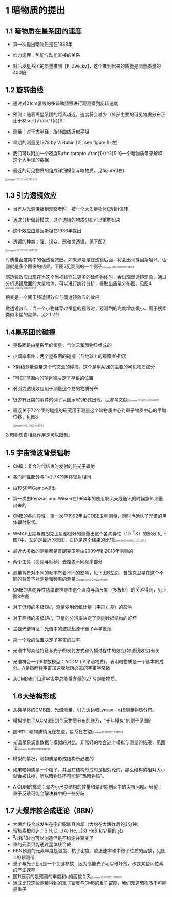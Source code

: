 # 1 暗物质的提出

## 1.1 暗物质在星系团的速度

- 第一次提出暗物质是在1933年


- 维力定理：势能与动能直接的关系


- 对后发星系团的质量推到【F. Zwicky】，这个推到出来的质量是测量质量的400倍


## 1.2 旋转曲线

- 通过对21cm氢线的多普勒频移进行观测得到旋转速度


- 预测：随着离星系团的距离越近，速度将会减少（外部主要的可见物质分布正比于$\sqrt{\frac{1}{r}}$


- 测量：对于大半径，旋转曲线近似平坦

- 早期的测量见1978 by V. Rubin [2], see figure 1 (左)

- 我们可以附加一个密度$\rho \propto \frac{1}{r^2}$ 的一个暗物质晕来解释这个大半径的数据

- 最近的可见物质的组成详细模型与暗物质，见figure1(右)

<img src="/Users/chenshilong/Library/Application Support/typora-user-images/image-20231210202431812.png" alt="image-20231210202431812" style="zoom:50%;" />







## 1.3 引力透镜效应

- 当光从光源传播到观察者时，被一个大质量物体(透镜)偏转

-  通过分析偏转模式，这个透镜的物质分布可以重构出来

- 这个效应由爱因斯坦在1936年提出

- 透镜的种类：强、拐变、弱和微透镜，见下图2

<img src="/Users/chenshilong/Library/Application Support/typora-user-images/image-20231210203219509.png" alt="image-20231210203219509" style="zoom:50%;" />

对质量密度集中的强透镜效应。如果源是是在透镜后面，将会出现爱因斯坦环，否则就是多个图像的结果。下图3见观测的一个例子<img src="/Users/chenshilong/Library/Application Support/typora-user-images/image-20231210203718184.png" alt="image-20231210203718184" style="zoom:50%;" />

弱透镜效应出现在当这个当视线穿过更多的延伸物体时，会出现弱透镜现象。通过分析透镜后面的大量物体，可以进行统计分析，提取出质量分布图。见图4<img src="/Users/chenshilong/Library/Application Support/typora-user-images/image-20231210204111019.png" alt="image-20231210204111019" style="zoom:50%;" />

拐变是一个间于强透镜效应与弱透镜效应的效应

微透镜效应：当一个小物体穿过恒星的视线时，观测到的光度增加很小。用于搜素类似木星的星体，见2.1.2节



## 1.4星系团的碰撞

- 星系团是由星系里的恒星，气体云和暗物质组成的

- 小概率事件：两个星系团的碰撞（与地球上的观察者相切）

- X射线测量测量这个气态云的碰撞，这个是星系团的主要的可见物质成分

- "可见"范围内的望远镜决定了星系的位置

- 弱引力透镜效应用于测量这个总的物质分布

- 很少有此类的事件的例子以图示5的形式出现，见参考文献<img src="/Users/chenshilong/Library/Application Support/typora-user-images/image-20231210205941127.png" alt="image-20231210205941127" style="zoom:50%;" />

- 最近关于72个团的碰撞的研究用于测量这个暗物质中心到重子物质中心的平均位移，见图6

  <img src="/Users/chenshilong/Library/Application Support/typora-user-images/image-20231210210147163.png" alt="image-20231210210147163" style="zoom:50%;" />

对暗物质自相互作用是可以限制。

## 1.5 宇宙微波背景辐射

- CMB：复合时代结束时发射的热光子辐射

- 各向同性部分与T=2.7K的黑体辐射相同

- 由1950年Gamov提出

- 第一次由Penzias and Wilson在1964年的使用喇叭天线通讯的时候意外测量出来的

- CMB的各向异性：第一次早1992年由COBE卫星测量，同时也确认了光谱的黑体辐射形状。

- WMAP卫星与普朗克卫星都很好的测量出这个各向异性（$10^{-5}K$）的部分,见下图7中，左边是最近的天图，右边是这个结果的比较<img src="/Users/chenshilong/Library/Application Support/typora-user-images/image-20231210212032552.png" alt="image-20231210212032552" style="zoom:50%;" />

- 最近大多数的测量都是普朗克卫星由2009年到2013年测量的

- 两个工具（高频与低频）去覆盖不同频率部分

- 测量背景对不同的频率有着不同的影响，见下图8左边，普朗克卫星在这个不同的背景下对测量和频率的测量<img src="/Users/chenshilong/Library/Application Support/typora-user-images/image-20231210212843658.png" alt="image-20231210212843658" style="zoom:50%;" />

- CMB的各向异性功率谱推导由这个温度与角尺度（多极矩）的关系得到，见上图8右图

- 对于低频的多极矩$/l$，测量受到低统计量（宇宙方差）的影响

- 对于高频的多极矩$/l$，卫星的分辨率决定了测量数据结构的好坏

- 主要光谱特征：光谱中的波纹起源于重子声学振荡

- 第一个峰的位置决定了宇宙的曲率

- 光谱中的其他特征与光子的发射方式和传播过程中的效应(如透镜效应)有关

- 光谱符合一个6参数模型：ΛCDM ( Λ冷暗物质)，表明暗物质是一个基本的成分。Λ是指解释宇宙加速膨胀所必需的宇宙学常数

- 从CMB我们知道宇宙中总能量含量的27 %是暗物质。

  



  ## 1.6大结构形成

- 从类星体的CMB图、光谱测量、引力透镜和Lyman - α线测量物质分布。
- 模拟提供了从CMB图到今天物质分布的联系，“千年模拟”的例子见图9
- 图9中，暗物质情况在左边，星系在右边<img src="/Users/chenshilong/Library/Application Support/typora-user-images/image-20231210215715072.png" alt="image-20231210215715072" style="zoom:50%;" />
- 光谱星系调查数据与模拟的对比，非常好的吻合这个模拟与测量的结果，见图10<img src="/Users/chenshilong/Library/Application Support/typora-user-images/image-20231210220004235.png" alt="image-20231210220004235" style="zoom:50%;" />
- 模拟的情况，暗物质是形成结构所必要的
- 如果暗物质是一个粒子，并且在结构形成时是相对论的，那么结构的相对大小就会被抹掉，所以暗物质不可能是"热暗物质"。
- Λ CDM的挑战：晕内小尺度结构的数量和晕密度剖面中的尖核问题。展望：重子反馈可能会解决其中的一些分歧

##   1.7 大爆炸核合成理论（BBN）

- 大爆炸核合成发生在宇宙膨胀且冷却（大约在大爆炸后的3分钟）
- 轻核素被创造：$ H, D, _{4} He, _{3} He$ 和少量的 $_{7}Li$
- $^{3}H$和$^{7}Be$也可以创造但是不稳定并衰变了
- 重的元素只能通过星体核合成
- BBN预测的元素丰度是温度、核子密度、膨胀速率和中微子性质的函数，见图11的预测带
- 重子与光子比η是一个关键参数，因为高能光子可以破坏氘，改变某些同位素的产生速率
- 图11展示的是预测的丰度和η的函数关系<img src="/Users/chenshilong/Library/Application Support/typora-user-images/image-20231210221131360.png" alt="image-20231210221131360" style="zoom:50%;" />
- 通过比较这些测量得到的重子密度与CMB的重子密度，我们知道暗物质不可能是重子






